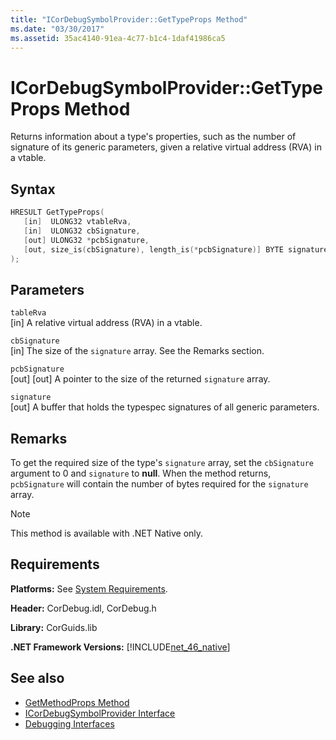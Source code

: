 ```yaml
---
title: "ICorDebugSymbolProvider::GetTypeProps Method"
ms.date: "03/30/2017"
ms.assetid: 35ac4140-91ea-4c77-b1c4-1daf41986ca5
---
```

# ICorDebugSymbolProvider::GetTypeProps Method
Returns information about a type's properties, such as the number of signature of its generic parameters, given a relative virtual address (RVA) in a vtable.  
  
## Syntax  
  
```cpp  
HRESULT GetTypeProps(  
   [in]  ULONG32 vtableRva,  
   [in]  ULONG32 cbSignature,  
   [out] ULONG32 *pcbSignature,  
   [out, size_is(cbSignature), length_is(*pcbSignature)] BYTE signature[]  
);  
```  
  
## Parameters  
 `tableRva`  
 [in] A relative virtual address (RVA) in a vtable.  
  
 `cbSignature`  
 [in] The size of the `signature` array. See the Remarks section.  
  
 `pcbSignature`  
 [out] [out] A pointer to the size of the returned `signature` array.  
  
 `signature`  
 [out] A buffer that holds the typespec signatures of all generic parameters.  
  
## Remarks  
 To get the required size of the type's `signature` array, set the `cbSignature` argument to 0 and `signature` to **null**. When the method returns, `pcbSignature` will contain the number of bytes required for the `signature` array.  
  
> [!NOTE]
> This method is available with .NET Native only.  
  
## Requirements  
 **Platforms:** See [System Requirements](../../../../docs/framework/get-started/system-requirements.md).  
  
 **Header:** CorDebug.idl, CorDebug.h  
  
 **Library:** CorGuids.lib  
  
 **.NET Framework Versions:** [!INCLUDE[net_46_native](../../../../includes/net-46-native-md.md)]  
  
## See also

- [GetMethodProps Method](../../../../docs/framework/unmanaged-api/debugging/icordebugsymbolprovider-getmethodprops-method.md)
- [ICorDebugSymbolProvider Interface](../../../../docs/framework/unmanaged-api/debugging/icordebugsymbolprovider-interface.md)
- [Debugging Interfaces](../../../../docs/framework/unmanaged-api/debugging/debugging-interfaces.md)
